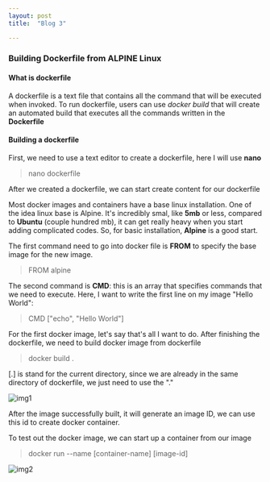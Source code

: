 ```yaml
---
layout: post
title:  "Blog 3"

---
```


### Building Dockerfile from ALPINE Linux

#### What is dockerfile

A dockerfile is a text file that contains all the command that will be executed when invoked. To run dockerfile, users can use *docker build* that will create an automated build that executes all the commands written in the **Dockerfile**

#### Building a dockerfile

First, we need to use a text editor to create a dockerfile, here I will use **nano**

> nano dockerfile

After we created a dockerfile, we can start create content for our dockerfile

Most docker images and containers have a base linux installation. One of the idea linux base is Alpine. It's incredibly smal, like **5mb** or less, compared to **Ubuntu** (couple hundred mb), it can get really heavy when you start adding complicated codes. So, for basic installation, **Alpine** is a good start.

The first command need to go into docker file is **FROM** to specify the base image for the new image.

 > FROM alpine 

The second command is **CMD**: this is an array that specifies commands that we need to execute. Here, I want to write the first line on my image "Hello World": 

> CMD ["echo", "Hello World"]

For the first docker image, let's say that's all I want to do. After finishing the dockerfile, we need to build docker image from dockerfile

 > docker build . 

[.] is stand for the current directory, since we are already in the same directory of dockerfile, we just need to use the "."

![img1](/emerald/img/img-1.png "img1")

After the image successfully built, it will generate an image ID, we can use this id to create docker container.

To test out the docker image, we can start up a container from our image

> docker run --name [container-name] [image-id]

![img2](/emerald/img/img-2.png "img2")

